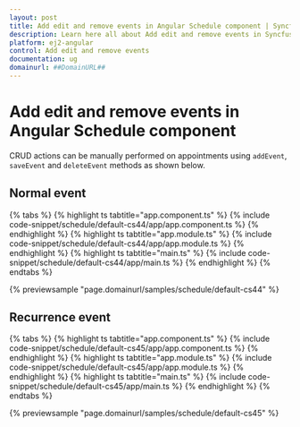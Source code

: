 ```yaml
---
layout: post
title: Add edit and remove events in Angular Schedule component | Syncfusion
description: Learn here all about Add edit and remove events in Syncfusion Angular Schedule component of Syncfusion Essential JS 2 and more.
platform: ej2-angular
control: Add edit and remove events 
documentation: ug
domainurl: ##DomainURL##
---
```


# Add edit and remove events in Angular Schedule component

CRUD actions can be manually performed on appointments using `addEvent`, `saveEvent` and `deleteEvent` methods as shown below.

## Normal event

{% tabs %}
{% highlight ts tabtitle="app.component.ts" %}
{% include code-snippet/schedule/default-cs44/app/app.component.ts %}
{% endhighlight %}
{% highlight ts tabtitle="app.module.ts" %}
{% include code-snippet/schedule/default-cs44/app/app.module.ts %}
{% endhighlight %}
{% highlight ts tabtitle="main.ts" %}
{% include code-snippet/schedule/default-cs44/app/main.ts %}
{% endhighlight %}
{% endtabs %}
  
{% previewsample "page.domainurl/samples/schedule/default-cs44" %}

## Recurrence event

{% tabs %}
{% highlight ts tabtitle="app.component.ts" %}
{% include code-snippet/schedule/default-cs45/app/app.component.ts %}
{% endhighlight %}
{% highlight ts tabtitle="app.module.ts" %}
{% include code-snippet/schedule/default-cs45/app/app.module.ts %}
{% endhighlight %}
{% highlight ts tabtitle="main.ts" %}
{% include code-snippet/schedule/default-cs45/app/main.ts %}
{% endhighlight %}
{% endtabs %}
  
{% previewsample "page.domainurl/samples/schedule/default-cs45" %}
